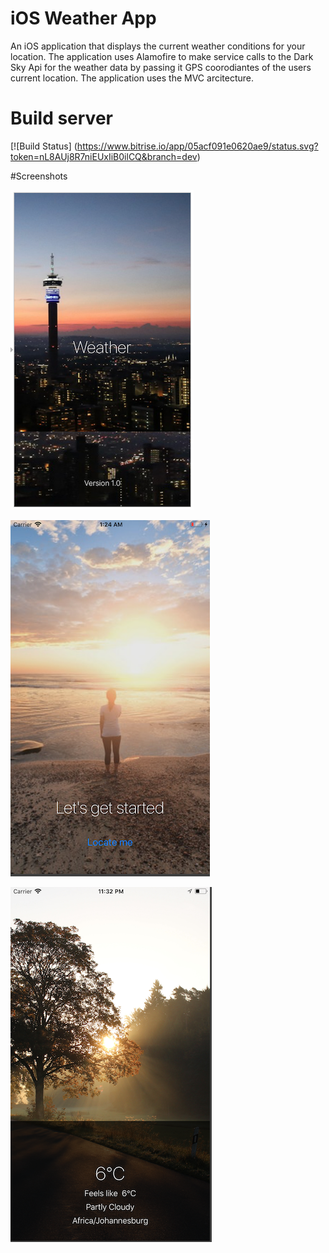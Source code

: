 # iOS Weather App

An iOS application that displays the current weather conditions for your location. The application uses Alamofire to make service calls to the Dark Sky Api for the weather data by passing it GPS coorodiantes of the users current location. The application uses the MVC arcitecture.

# Build server
[![Build Status] (https://www.bitrise.io/app/05acf091e0620ae9/status.svg?token=nL8AUj8R7niEUxIiB0ilCQ&branch=dev)


#Screenshots

![Alt text](https://github.com/Sashen943/iOS-Weather-App/blob/dev/screenshots/Splash.png "Splash screen")

![Alt text](https://github.com/Sashen943/iOS-Weather-App/blob/dev/screenshots/WelcomeScreen.png "Welcome screen")

![Alt text](https://github.com/Sashen943/iOS-Weather-App/blob/dev/screenshots/Weather.png "Weather screen")



